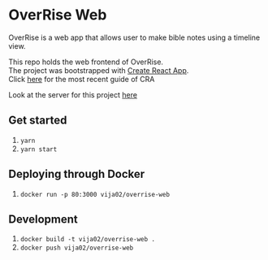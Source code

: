 # OverRise Web

OverRise is a web app that allows user to make bible notes using a timeline view.  

This repo holds the web frontend of OverRise.  
The project was bootstrapped with [Create React App](https://github.com/facebookincubator/create-react-app).  
Click [here](https://github.com/facebookincubator/create-react-app/blob/master/packages/react-scripts/template/README.md) for the most recent guide of CRA

Look at the server for this project [here](https://github.com/OverRiseApp/overrise-server)

## Get started
1. `yarn`
2. `yarn start`

## Deploying through Docker
1. `docker run -p 80:3000 vija02/overrise-web`

## Development 
1. `docker build -t vija02/overrise-web .`
2. `docker push vija02/overrise-web`
